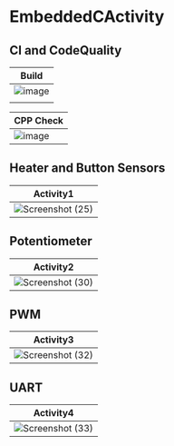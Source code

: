 # EmbeddedCActivity
## CI and CodeQuality

|                                  Build                                                                         |                                      
|----------------------------------------------------------------------------------------------------------------|
|![image](https://user-images.githubusercontent.com/67336902/115953189-951d1f80-a507-11eb-96a5-cbe1deff0511.png) |
|                                                                                                                |

|                                 CPP Check                                                                        |
|------------------------------------------------------------------------------------------------------------------|
|![image](https://user-images.githubusercontent.com/67336902/115953686-884dfb00-a50a-11eb-9335-2f7cd2bd8964.png)   |

## Heater and Button Sensors
|                                                    Activity1                                                             |
|--------------------------------------------------------------------------------------------------------------------------|
|![Screenshot (25)](https://user-images.githubusercontent.com/67336902/115955985-e33a1f00-a517-11eb-90ac-b4d6cef0409d.png) |

## Potentiometer
|                                                   Activity2                                                              |
|--------------------------------------------------------------------------------------------------------------------------|
|![Screenshot (30)](https://user-images.githubusercontent.com/67336902/116369082-995a7d00-a826-11eb-8af1-b899a14a8f6b.png) |
## PWM
|                                                   Activity3                                                              |
|--------------------------------------------------------------------------------------------------------------------------|
|![Screenshot (32)](https://user-images.githubusercontent.com/67336902/116717190-40d9da00-a9f6-11eb-9468-e9b3605aa630.png) |
## UART
|                                                 Activity4                                                                |
|--------------------------------------------------------------------------------------------------------------------------|
|![Screenshot (33)](https://user-images.githubusercontent.com/67336902/116717338-67981080-a9f6-11eb-9a29-c452dbabc961.png) |
